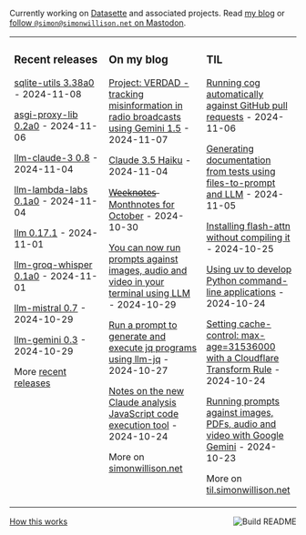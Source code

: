 Currently working on [Datasette](https://datasette.io/) and associated projects. Read [my blog](https://simonwillison.net/) or <a href="https://fedi.simonwillison.net/@simon">follow `@simon@simonwillison.net` on Mastodon</a>.

<table><tr><td valign="top" width="33%">

### Recent releases
<!-- recent_releases starts -->
[sqlite-utils 3.38a0](https://github.com/simonw/sqlite-utils/releases/tag/3.38a0) - 2024-11-08

[asgi-proxy-lib 0.2a0](https://github.com/simonw/asgi-proxy-lib/releases/tag/0.2a0) - 2024-11-06

[llm-claude-3 0.8](https://github.com/simonw/llm-claude-3/releases/tag/0.8) - 2024-11-04

[llm-lambda-labs 0.1a0](https://github.com/simonw/llm-lambda-labs/releases/tag/0.1a0) - 2024-11-04

[llm 0.17.1](https://github.com/simonw/llm/releases/tag/0.17.1) - 2024-11-01

[llm-groq-whisper 0.1a0](https://github.com/simonw/llm-groq-whisper/releases/tag/0.1a0) - 2024-11-01

[llm-mistral 0.7](https://github.com/simonw/llm-mistral/releases/tag/0.7) - 2024-10-29

[llm-gemini 0.3](https://github.com/simonw/llm-gemini/releases/tag/0.3) - 2024-10-29
<!-- recent_releases ends -->
More [recent releases](https://github.com/simonw/simonw/blob/main/releases.md)
</td><td valign="top" width="34%">

### On my blog
<!-- blog starts -->
[Project: VERDAD - tracking misinformation in radio broadcasts using Gemini 1.5](https://simonwillison.net/2024/Nov/7/project-verdad/) - 2024-11-07

[Claude 3.5 Haiku](https://simonwillison.net/2024/Nov/4/haiku/) - 2024-11-04

[W̶e̶e̶k̶n̶o̶t̶e̶s̶  Monthnotes for October](https://simonwillison.net/2024/Oct/30/monthnotes/) - 2024-10-30

[You can now run prompts against images, audio and video in your terminal using LLM](https://simonwillison.net/2024/Oct/29/llm-multi-modal/) - 2024-10-29

[Run a prompt to generate and execute jq programs using llm-jq](https://simonwillison.net/2024/Oct/27/llm-jq/) - 2024-10-27

[Notes on the new Claude analysis JavaScript code execution tool](https://simonwillison.net/2024/Oct/24/claude-analysis-tool/) - 2024-10-24
<!-- blog ends -->
More on [simonwillison.net](https://simonwillison.net/)
</td><td valign="top" width="33%">

### TIL
<!-- tils starts -->
[Running cog automatically against GitHub pull requests](https://til.simonwillison.net/github-actions/cog) - 2024-11-06

[Generating documentation from tests using files-to-prompt and LLM](https://til.simonwillison.net/llms/docs-from-tests) - 2024-11-05

[Installing flash-attn without compiling it](https://til.simonwillison.net/python/installing-flash-attention) - 2024-10-25

[Using uv to develop Python command-line applications](https://til.simonwillison.net/python/uv-cli-apps) - 2024-10-24

[Setting cache-control: max-age=31536000 with a Cloudflare Transform Rule](https://til.simonwillison.net/cloudflare/cache-control-transform-rule) - 2024-10-24

[Running prompts against images, PDFs, audio and video with Google Gemini](https://til.simonwillison.net/llms/prompt-gemini) - 2024-10-23
<!-- tils ends -->
More on [til.simonwillison.net](https://til.simonwillison.net/)
</td></tr></table>

<a href="https://github.com/simonw/simonw/actions"><img src="https://github.com/simonw/simonw/workflows/Build%20README/badge.svg" align="right" alt="Build README"></a> <a href="https://simonwillison.net/2020/Jul/10/self-updating-profile-readme/">How this works</a>
